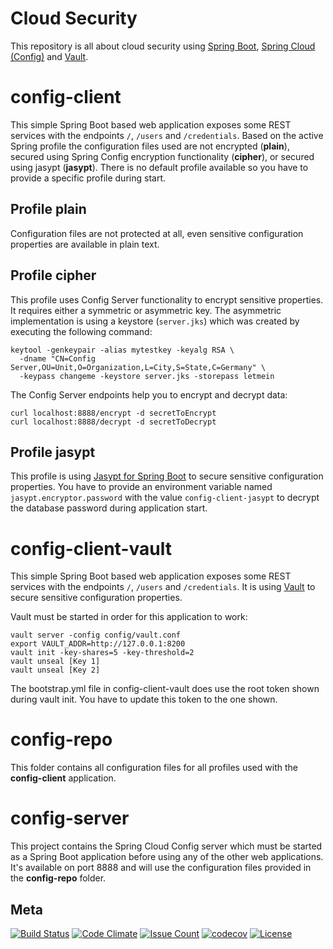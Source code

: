 Cloud Security
============

This repository is all about cloud security using [Spring Boot](https://projects.spring.io/spring-boot), 
[Spring Cloud (Config)](http://projects.spring.io/spring-cloud) and [Vault](https://www.vaultproject.io).

# config-client
This simple Spring Boot based web application exposes some REST services with the endpoints `/`, `/users` and 
`/credentials`. Based on the active Spring profile the configuration files used are not encrypted (**plain**), 
secured using Spring Config encryption functionality (**cipher**), or secured using jasypt (**jasypt**). There is no 
default profile available so you have to provide a specific profile during start.

## Profile plain
Configuration files are not protected at all, even sensitive configuration properties are available in plain text.

## Profile cipher
This profile uses Config Server functionality to encrypt sensitive properties. It requires either a symmetric or 
asymmetric key. The asymmetric implementation is using a keystore (`server.jks`) which was created by executing the 
following command:

    keytool -genkeypair -alias mytestkey -keyalg RSA \
      -dname "CN=Config Server,OU=Unit,O=Organization,L=City,S=State,C=Germany" \
      -keypass changeme -keystore server.jks -storepass letmein
      
The Config Server endpoints help you to encrypt and decrypt data:

    curl localhost:8888/encrypt -d secretToEncrypt
    curl localhost:8888/decrypt -d secretToDecrypt

## Profile jasypt
This profile is using [Jasypt for Spring Boot](https://github.com/ulisesbocchio/jasypt-spring-boot) to secure
sensitive configuration properties. You have to provide an environment variable named `jasypt.encryptor.password` with
the value `config-client-jasypt` to decrypt the database password during application start.

# config-client-vault
This simple Spring Boot based web application exposes some REST services with the endpoints `/`, `/users` and 
`/credentials`. It is using [Vault](https://www.vaultproject.io) to secure sensitive configuration properties.

Vault must be started in order for this application to work:

    vault server -config config/vault.conf
    export VAULT_ADDR=http://127.0.0.1:8200
    vault init -key-shares=5 -key-threshold=2
    vault unseal [Key 1]
    vault unseal [Key 2]
    
The bootstrap.yml file in config-client-vault does use the root token shown during vault init. You have to update this
token to the one shown.

# config-repo
This folder contains all configuration files for all profiles used with the **config-client** application.

# config-server
This project contains the Spring Cloud Config server which must be started as a Spring Boot application before using any 
of the other web applications. It's available on port 8888 and will use the configuration files provided in the 
**config-repo** folder.

## Meta
[![Build Status](https://travis-ci.org/dschadow/CloudSecurity.svg)](https://travis-ci.org/dschadow/CloudSecurity)
[![Code Climate](https://codeclimate.com/github/dschadow/CloudSecurity/badges/gpa.svg)](https://codeclimate.com/github/dschadow/CloudSecurity)
[![Issue Count](https://codeclimate.com/github/dschadow/CloudSecurity/badges/issue_count.svg)](https://codeclimate.com/github/dschadow/CloudSecurity)
[![codecov](https://codecov.io/gh/dschadow/CloudSecurity/branch/develop/graph/badge.svg)](https://codecov.io/gh/dschadow/CloudSecurity)
[![License](https://img.shields.io/badge/License-Apache%202.0-blue.svg)](https://opensource.org/licenses/Apache-2.0)
